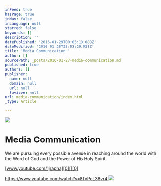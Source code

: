 ```yaml
---
inFeed: true
hasPage: true
inNav: false
inLanguage: null
starred: false
keywords: []
description: ''
datePublished: '2016-01-29T00:05:10.080Z'
dateModified: '2016-01-28T23:53:29.028Z'
title: 'Media Communication '
author: []
sourcePath: _posts/2016-01-27-media-communication.md
published: true
authors: []
publisher:
  name: null
  domain: null
  url: null
  favicon: null
url: media-communication/index.html
_type: Article

---
```

![](https://the-grid-user-content.s3-us-west-2.amazonaws.com/f0c35dfc-00f5-4db1-b5da-47a4eda647fd.jpg)

# Media Communication 

We are pursuing every possible avenue in reaching around the world with the Word of God and the Power of His Holy Spirit. 

[www.youtube.com/1jrapha][0][][0]

[https://www.youtube.com/watch?v=BTvPcL38vr4 ][1]
![](https://the-grid-user-content.s3-us-west-2.amazonaws.com/4619abe8-f83e-4fcf-a064-35c8d592b05c.png)

[0]: www.youtube.com/1jrapha
[1]: https://www.youtube.com/watch?v=BTvPcL38vr4